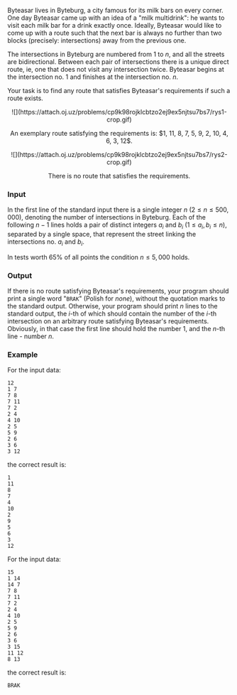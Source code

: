 Byteasar lives in Byteburg, a city famous for its milk bars on every corner. One day Byteasar came up with an idea of a "milk multidrink": he wants to visit each milk bar for a drink exactly once. Ideally, Byteasar would like to come up with a route such that the next bar is always no further than two blocks (precisely: intersections) away from the previous one.

The intersections in Byteburg are numbered from $1$ to $n$, and all the streets are bidirectional. Between each pair of intersections there is a unique direct route, ie, one that does not visit any intersection twice. Byteasar begins at the intersection no. $1$ and finishes at the intersection no. $n$.

Your task is to find any route that satisfies Byteasar's requirements if such a route exists.

<center>
![](https://attach.oj.uz/problems/cp9k98rojklcbtzo2ej9ex5njtsu7bs7/rys1-crop.gif)
<p>An exemplary route satisfying the requirements is: $1, 11, 8, 7, 5, 9, 2, 10, 4, 6, 3, 12$.</p>
</center>

<center>
![](https://attach.oj.uz/problems/cp9k98rojklcbtzo2ej9ex5njtsu7bs7/rys2-crop.gif)
<p>There is no route that satisfies the requirements.</p>
</center>

### Input

In the first line of the standard input there is a single integer $n$ ($2 \le n \le 500,000$), denoting the number of intersections in Byteburg. Each of the following $n-1$ lines holds a pair of distinct integers $a_i$ and $b_i$ ($1 \le a_i, b_i \le n$), separated by a single space, that represent the street linking the intersections no. $a_i$ and $b_i$.

In tests worth 65% of all points the condition $n \le 5,000$ holds.

### Output

If there is no route satisfying Byteasar's requirements, your program should print a single word "`BRAK`" (Polish for *none*), without the quotation marks to the standard output. Otherwise, your program should print $n$ lines to the standard output, the $i$-th of which should contain the number of the $i$-th intersection on an arbitrary route satisfying Byteasar's requirements. Obviously, in that case the first line should hold the number $1$, and the $n$-th line - number $n$.

### Example

For the input data:

```
12
1 7
7 8
7 11
7 2
2 4
4 10
2 5
5 9
2 6
3 6
3 12
```

the correct result is:

```
1
11
8
7
4
10
2
9
5
6
3
12
```

For the input data:

```
15
1 14
14 7
7 8
7 11
7 2
2 4
4 10
2 5
5 9
2 6
3 6
3 15
11 12
8 13
```

the correct result is:

```
BRAK
```